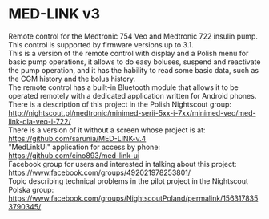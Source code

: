 # MED-LINK v3 
Remote control for the Medtronic 754 Veo and Medtronic 722 insulin pump. This control is supported by firmware versions up to 3.1.<br>
This is a version of the remote control with display and a Polish menu for basic pump operations, it allows to do easy boluses, suspend and reactivate the pump operation, and it has the hability to read some basic data, such as the CGM history and the bolus history.<br>
The remote control has a built-in Bluetooth module that allows it to be operated remotely with a dedicated application written for Android phones.<br>
There is a description of this project in the Polish Nightscout group: http://nightscout.pl/medtronic/minimed-serii-5xx-i-7xx/minimed-veo/med-link-dla-veo-i-722/<br>
There is a version of it without a screen whose project is at: https://github.com/sarunia/MED-LINK-v.4 <br>"MedLinkUI" application for access by phone: https://github.com/cino893/med-link-ui<br>
Facebook group for users and interested in talking about this project: https://www.facebook.com/groups/492021978253801/<br>
Topic describing technical problems in the pilot project in the Nightscout Polska group: https://www.facebook.com/groups/NightscoutPoland/permalink/1563178353790345/
